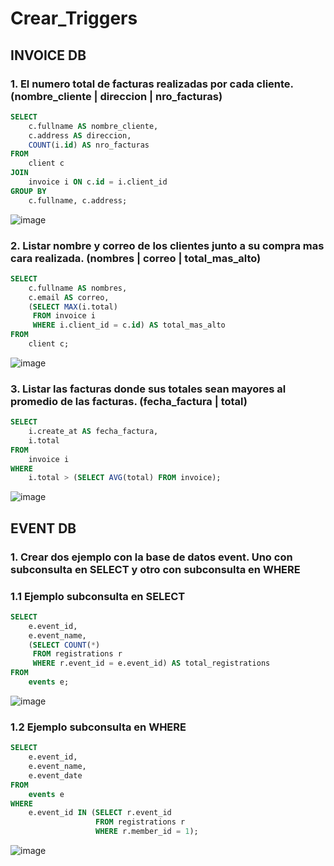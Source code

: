 # Crear_Triggers

## INVOICE DB

### 1. El numero total de facturas realizadas por cada cliente.(nombre_cliente | direccion | nro_facturas)

```sql
SELECT 
    c.fullname AS nombre_cliente,
    c.address AS direccion,
    COUNT(i.id) AS nro_facturas
FROM 
    client c
JOIN 
    invoice i ON c.id = i.client_id
GROUP BY 
    c.fullname, c.address;
```
![image](https://github.com/Jonna007/Queries_with_Subqueries/assets/146044709/985fb668-0ce0-4d02-b172-b0b311713e9c)


### 2. Listar nombre y correo de los clientes junto a su compra mas cara realizada. (nombres |  correo   | total_mas_alto)
```sql
SELECT 
    c.fullname AS nombres,
    c.email AS correo,
    (SELECT MAX(i.total) 
     FROM invoice i 
     WHERE i.client_id = c.id) AS total_mas_alto
FROM 
    client c;
```
![image](https://github.com/Jonna007/Queries_with_Subqueries/assets/146044709/89ba1b09-9805-4ecd-a865-77bd2eeb3a92)

### 3. Listar las facturas donde sus totales sean mayores al promedio de las facturas. (fecha_factura | total)
```sql
SELECT 
    i.create_at AS fecha_factura,
    i.total
FROM 
    invoice i
WHERE 
    i.total > (SELECT AVG(total) FROM invoice);
```
![image](https://github.com/Jonna007/Queries_with_Subqueries/assets/146044709/dea4b255-d9f7-42f9-8534-77a547350b4e)

## EVENT DB

### 1. Crear dos ejemplo con la base de datos event. Uno con subconsulta en SELECT y otro con subconsulta  en WHERE

### 1.1 Ejemplo subconsulta en SELECT
```sql
SELECT 
    e.event_id,
    e.event_name,
    (SELECT COUNT(*) 
     FROM registrations r 
     WHERE r.event_id = e.event_id) AS total_registrations
FROM 
    events e;
```
![image](https://github.com/Jonna007/Queries_with_Subqueries/assets/146044709/c77bf847-64d3-46fa-b11d-6618dc640dae)

### 1.2 Ejemplo subconsulta en WHERE
```sql
SELECT 
    e.event_id,
    e.event_name,
    e.event_date
FROM 
    events e
WHERE 
    e.event_id IN (SELECT r.event_id 
                   FROM registrations r 
                   WHERE r.member_id = 1);
```
![image](https://github.com/Jonna007/Queries_with_Subqueries/assets/146044709/2a50bb32-b2ff-4916-9120-6717ccf02045)